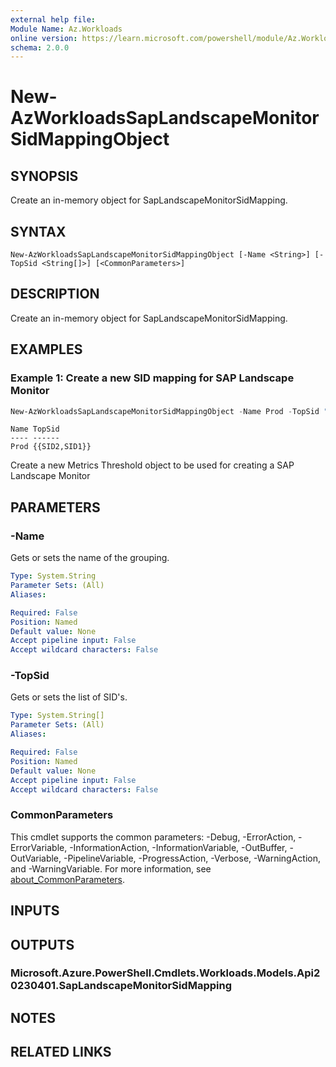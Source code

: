 ```yaml
---
external help file:
Module Name: Az.Workloads
online version: https://learn.microsoft.com/powershell/module/Az.Workloads/new-AzWorkloadsSapLandscapeMonitorSidMappingObject
schema: 2.0.0
---
```


# New-AzWorkloadsSapLandscapeMonitorSidMappingObject

## SYNOPSIS
Create an in-memory object for SapLandscapeMonitorSidMapping.

## SYNTAX

```
New-AzWorkloadsSapLandscapeMonitorSidMappingObject [-Name <String>] [-TopSid <String[]>] [<CommonParameters>]
```

## DESCRIPTION
Create an in-memory object for SapLandscapeMonitorSidMapping.

## EXAMPLES

### Example 1: Create a new SID mapping for SAP Landscape Monitor
```powershell
New-AzWorkloadsSapLandscapeMonitorSidMappingObject -Name Prod -TopSid "{SID2,SID1}"
```

```output
Name TopSid
---- ------
Prod {{SID2,SID1}}
```

Create a new Metrics Threshold object to be used for creating a SAP Landscape Monitor

## PARAMETERS

### -Name
Gets or sets the name of the grouping.

```yaml
Type: System.String
Parameter Sets: (All)
Aliases:

Required: False
Position: Named
Default value: None
Accept pipeline input: False
Accept wildcard characters: False
```

### -TopSid
Gets or sets the list of SID's.

```yaml
Type: System.String[]
Parameter Sets: (All)
Aliases:

Required: False
Position: Named
Default value: None
Accept pipeline input: False
Accept wildcard characters: False
```

### CommonParameters
This cmdlet supports the common parameters: -Debug, -ErrorAction, -ErrorVariable, -InformationAction, -InformationVariable, -OutBuffer, -OutVariable, -PipelineVariable, -ProgressAction, -Verbose, -WarningAction, and -WarningVariable. For more information, see [about_CommonParameters](http://go.microsoft.com/fwlink/?LinkID=113216).

## INPUTS

## OUTPUTS

### Microsoft.Azure.PowerShell.Cmdlets.Workloads.Models.Api20230401.SapLandscapeMonitorSidMapping

## NOTES

## RELATED LINKS
